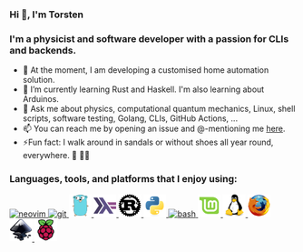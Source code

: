 ### Hi 👋, I'm Torsten

### I'm a physicist and software developer with a passion for CLIs and backends.

- 🔭 At the moment, I am developing a customised home automation solution.
- 🌱 I’m currently learning Rust and Haskell.
  I'm also learning about Arduinos.
- 💬 Ask me about physics, computational quantum mechanics, Linux, shell
  scripts, software testing, Golang, CLIs, GitHub Actions, ...
- 📫 You can reach me by opening an issue and @-mentioning me
  [here](https://github.com/razziel89/razziel89/issues).
- ⚡Fun fact:
  I walk around in sandals or without shoes all year round, everywhere.
  👣 🦶🦶

### Languages, tools, and platforms that I enjoy using:

<p align="left"> 

<a href="https://neovim.io/" target="_blank" rel="noreferrer"> 
<img src="https://upload.wikimedia.org/wikipedia/commons/3/3a/Neovim-mark.svg" alt="neovim" width="40" height="40"/> 
</a> 

<a href="https://git-scm.com/" target="_blank" rel="noreferrer"> 
<img src="https://www.vectorlogo.zone/logos/git-scm/git-scm-icon.svg" alt="git" width="40" height="40"/> 
</a> 

<a href="https://golang.org" target="_blank" rel="noreferrer"> 
<img src="https://raw.githubusercontent.com/devicons/devicon/master/icons/go/go-original.svg" alt="golang" width="40" height="40"/> 
</a> 

<a href="https://www.haskell.org/" target="_blank" rel="noreferrer"> 
<img src="https://raw.githubusercontent.com/devicons/devicon/master/icons/haskell/haskell-original.svg" alt="haskell" width="40" height="40"/> 
</a> 

<a href="https://www.rust-lang.org/" target="_blank" rel="noreferrer"> 
<img src="https://raw.githubusercontent.com/devicons/devicon/master/icons/rust/rust-plain.svg" alt="rust" width="40" height="40"/> 
</a> 

<a href="https://www.python.org/" target="_blank" rel="noreferrer"> 
<img src="https://raw.githubusercontent.com/devicons/devicon/master/icons/python/python-original.svg" alt="python" width="40" height="40"/> 
</a> 

<a href="https://www.gnu.org/software/bash/" target="_blank" rel="noreferrer"> 
<img src="https://www.vectorlogo.zone/logos/gnu_bash/gnu_bash-icon.svg" alt="bash" width="40" height="40"/> 
</a> 

<a href="https://linuxmint.com/" target="_blank" rel="noreferrer"> 
<img src="https://raw.githubusercontent.com/linuxmint/brand-logo/master/leaf.svg" alt="mint" width="40" height="40"/> 
</a> 

<a href="https://www.linux.org/" target="_blank" rel="noreferrer"> 
<img src="https://raw.githubusercontent.com/devicons/devicon/master/icons/linux/linux-original.svg" alt="linux" width="40" height="40"/> 
</a> 

<a href="https://www.mozilla.org/en-US/firefox/" target="_blank" rel="noreferrer"> 
<img src="https://raw.githubusercontent.com/devicons/devicon/master/icons/firefox/firefox-original.svg" alt="firefox" width="40" height="40"/> 
</a> 

<a href="https://inkscape.org/" target="_blank" rel="noreferrer"> 
<img src="https://raw.githubusercontent.com/devicons/devicon/master/icons/inkscape/inkscape-original.svg" alt="inkscape" width="40" height="40"/> 
</a> 

<a href="https://www.raspberrypi.com/" target="_blank" rel="noreferrer"> 
<img src="https://raw.githubusercontent.com/devicons/devicon/master/icons/raspberrypi/raspberrypi-original.svg" alt="raspi" width="40" height="40"/> 
</a> 

</p>
